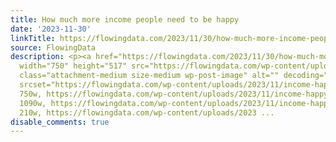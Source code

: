 ```yaml
---
title: How much more income people need to be happy
date: '2023-11-30'
linkTitle: https://flowingdata.com/2023/11/30/how-much-more-income-people-need-to-be-happy/
source: FlowingData
description: <p><a href="https://flowingdata.com/2023/11/30/how-much-more-income-people-need-to-be-happy/"><img
  width="750" height="517" src="https://flowingdata.com/wp-content/uploads/2023/11/income-happy-750x517.png"
  class="attachment-medium size-medium wp-post-image" alt="" decoding="async" loading="lazy"
  srcset="https://flowingdata.com/wp-content/uploads/2023/11/income-happy-750x517.png
  750w, https://flowingdata.com/wp-content/uploads/2023/11/income-happy-1090x752.png
  1090w, https://flowingdata.com/wp-content/uploads/2023/11/income-happy-210x145.png
  210w, https://flowingdata.com/wp-content/uploads/2023 ...
disable_comments: true
---
```

<p><a href="https://flowingdata.com/2023/11/30/how-much-more-income-people-need-to-be-happy/"><img width="750" height="517" src="https://flowingdata.com/wp-content/uploads/2023/11/income-happy-750x517.png" class="attachment-medium size-medium wp-post-image" alt="" decoding="async" loading="lazy" srcset="https://flowingdata.com/wp-content/uploads/2023/11/income-happy-750x517.png 750w, https://flowingdata.com/wp-content/uploads/2023/11/income-happy-1090x752.png 1090w, https://flowingdata.com/wp-content/uploads/2023/11/income-happy-210x145.png 210w, https://flowingdata.com/wp-content/uploads/2023 ...